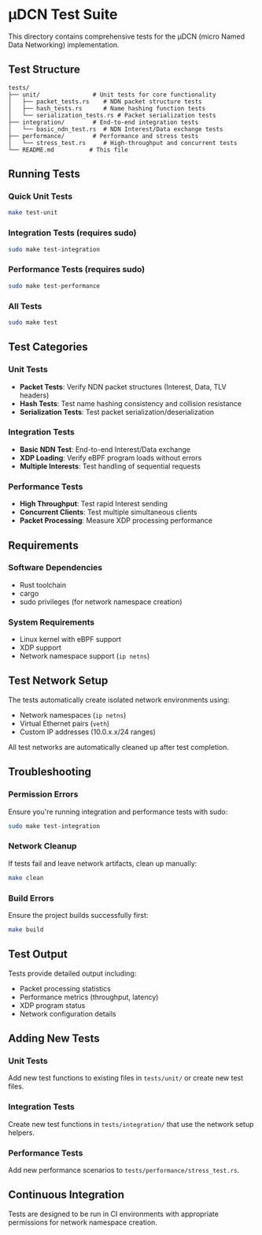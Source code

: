 # µDCN Test Suite

This directory contains comprehensive tests for the µDCN (micro Named Data Networking) implementation.

## Test Structure

```
tests/
├── unit/               # Unit tests for core functionality
│   ├── packet_tests.rs    # NDN packet structure tests
│   ├── hash_tests.rs      # Name hashing function tests
│   └── serialization_tests.rs # Packet serialization tests
├── integration/        # End-to-end integration tests
│   └── basic_ndn_test.rs  # NDN Interest/Data exchange tests
├── performance/        # Performance and stress tests
│   └── stress_test.rs     # High-throughput and concurrent tests
└── README.md          # This file
```

## Running Tests

### Quick Unit Tests
```bash
make test-unit
```

### Integration Tests (requires sudo)
```bash
sudo make test-integration
```

### Performance Tests (requires sudo)
```bash
sudo make test-performance
```

### All Tests
```bash
sudo make test
```

## Test Categories

### Unit Tests
- **Packet Tests**: Verify NDN packet structures (Interest, Data, TLV headers)
- **Hash Tests**: Test name hashing consistency and collision resistance
- **Serialization Tests**: Test packet serialization/deserialization

### Integration Tests
- **Basic NDN Test**: End-to-end Interest/Data exchange
- **XDP Loading**: Verify eBPF program loads without errors
- **Multiple Interests**: Test handling of sequential requests

### Performance Tests
- **High Throughput**: Test rapid Interest sending
- **Concurrent Clients**: Test multiple simultaneous clients
- **Packet Processing**: Measure XDP processing performance

## Requirements

### Software Dependencies
- Rust toolchain
- cargo
- sudo privileges (for network namespace creation)

### System Requirements
- Linux kernel with eBPF support
- XDP support
- Network namespace support (`ip netns`)

## Test Network Setup

The tests automatically create isolated network environments using:
- Network namespaces (`ip netns`)
- Virtual Ethernet pairs (`veth`)
- Custom IP addresses (10.0.x.x/24 ranges)

All test networks are automatically cleaned up after test completion.

## Troubleshooting

### Permission Errors
Ensure you're running integration and performance tests with sudo:
```bash
sudo make test-integration
```

### Network Cleanup
If tests fail and leave network artifacts, clean up manually:
```bash
make clean
```

### Build Errors
Ensure the project builds successfully first:
```bash
make build
```

## Test Output

Tests provide detailed output including:
- Packet processing statistics
- Performance metrics (throughput, latency)
- XDP program status
- Network configuration details

## Adding New Tests

### Unit Tests
Add new test functions to existing files in `tests/unit/` or create new test files.

### Integration Tests
Create new test functions in `tests/integration/` that use the network setup helpers.

### Performance Tests
Add new performance scenarios to `tests/performance/stress_test.rs`.

## Continuous Integration

Tests are designed to be run in CI environments with appropriate permissions for network namespace creation.